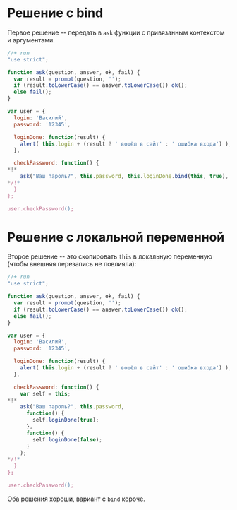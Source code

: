# Решение с bind

Первое решение -- передать в `ask` функции с привязанным контекстом и аргументами.

```js
//+ run
"use strict";

function ask(question, answer, ok, fail) {
  var result = prompt(question, '');
  if (result.toLowerCase() == answer.toLowerCase()) ok();
  else fail();
}

var user = {
  login: 'Василий',
  password: '12345',

  loginDone: function(result) {
    alert( this.login + (result ? ' вошёл в сайт' : ' ошибка входа') );
  },

  checkPassword: function() {
*!*
    ask("Ваш пароль?", this.password, this.loginDone.bind(this, true), this.loginDone.bind(this, false));
*/!*
  }
};

user.checkPassword();
```

# Решение с локальной переменной

Второе решение -- это скопировать `this` в локальную переменную (чтобы внешняя перезапись не повлияла):

```js
//+ run
"use strict";

function ask(question, answer, ok, fail) {
  var result = prompt(question, '');
  if (result.toLowerCase() == answer.toLowerCase()) ok();
  else fail();
}

var user = {
  login: 'Василий',
  password: '12345',

  loginDone: function(result) {
    alert( this.login + (result ? ' вошёл в сайт' : ' ошибка входа') );
  },

  checkPassword: function() {
    var self = this;
*!*
    ask("Ваш пароль?", this.password,
      function() {
        self.loginDone(true);
      },
      function() {
        self.loginDone(false);
      }
    );
*/!*
  }
};

user.checkPassword();
```

Оба решения хороши, вариант с `bind` короче.